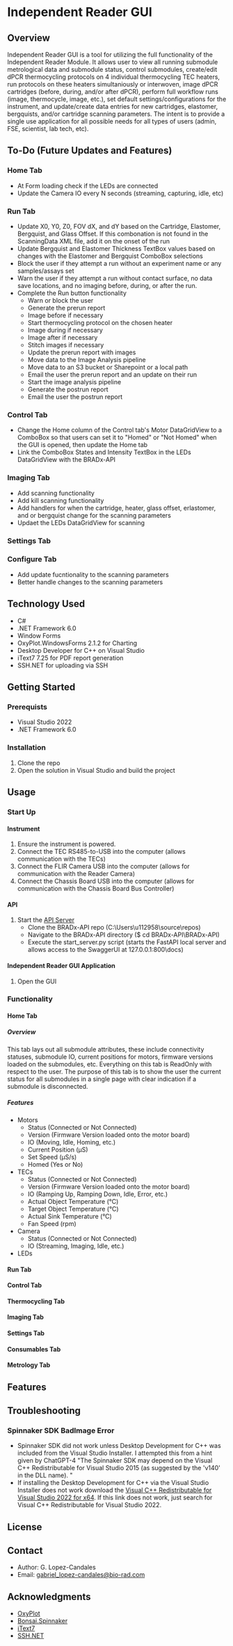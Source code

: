 # Independent Reader GUI

## Overview
Independent Reader GUI is a tool for utilizing the full functionality of the Independent Reader Module. It allows user to view all running submodule metrological data and submodule status, control submodules, create/edit dPCR thermocycling protocols on 4 individual thermocycling TEC heaters, run protocols on these heaters simultaniously or interwoven, image dPCR cartridges (before, during, and/or after dPCR), perform full workflow runs (image, thermocycle, image, etc.), set default settings/configurations for the instrument, and update/create data entries for new cartridges, elastomer, bergquists, and/or cartridge scanning parameters. The intent is to provide a single use application for all possible needs for all types of users (admin, FSE, scientist, lab tech, etc). 

## To-Do (Future Updates and Features)
### Home Tab
- At Form loading check if the LEDs are connected
- Update the Camera IO every N seconds (streaming, capturing, idle, etc)
### Run Tab
- Update X0, Y0, Z0, FOV dX, and dY based on the Cartridge, Elastomer, Bergquist, and Glass Offset. If this combonation is not found in the ScanningData XML file, add it on the onset of the run
- Update Bergquist and Elastomer Thickness TextBox values based on changes with the Elastomer and Bergquist ComboBox selections
- Block the user if they attempt a run without an experiment name or any samples/assays set
- Warn the user if they attempt a run without contact surface, no data save locations, and no imaging before, during, or after the run.
- Complete the Run button functionality
  - Warn or block the user
  - Generate the prerun report
  - Image before if necessary
  - Start thermocycling protocol on the chosen heater
  - Image during if necessary
  - Image after if necessary
  - Stitch images if necessary
  - Update the prerun report with images
  - Move data to the Image Analysis pipeline
  - Move data to an S3 bucket or Sharepoint or a local path
  - Email the user the prerun report and an update on their run
  - Start the image analysis pipeline
  - Generate the postrun report
  - Email the user the postrun report
### Control Tab
- Change the Home column of the Control tab's Motor DataGridView to a ComboBox so that users can set it to "Homed" or "Not Homed" when the GUI is opened, then update the Home tab
- Link the ComboBox States and Intensity TextBox in the LEDs DataGridView with the BRADx-API
### Imaging Tab
- Add scanning functionality
- Add kill scanning functionality
- Add handlers for when the cartridge, heater, glass offset, erlastomer, and or bergquist change for the scanning parameters
- Updaet the LEDs DataGridView for scanning
### Settings Tab
### Configure Tab
- Add update fucntionality to the scanning parameters
- Better handle changes to the scanning parameters 

## Technology Used
- C#
- .NET Framework 6.0
- Window Forms
- OxyPlot.WindowsForms 2.1.2 for Charting
- Desktop Developer for C++ on Visual Studio
- iText7 7.25 for PDF report generation
- SSH.NET for uploading via SSH

## Getting Started
### Prerequists
- Visual Studio 2022
- .NET Framework 6.0
### Installation
1. Clone the repo
2. Open the solution in Visual Studio and build the project

## Usage
### Start Up
#### Instrument 
1. Ensure the instrument is powered.
2. Connect the TEC RS485-to-USB into the computer (allows communication with the TECs)
3. Connect the FLIR Camera USB into the computer (allows for communication with the Reader Camera)
4. Connect the Chassis Board USB into the computer (allows for communication with the Chassis Board Bus Controller)
#### API
1. Start the [API Server](https://github.com/glc-biorad/BRADx-API)
   -  Clone the BRADx-API repo (C:\Users\u112958\source\repos\)
   -  Navigate to the BRADx-API directory ($ cd BRADx-API\BRADx-API)
   -  Execute the start_server.py script (starts the FastAPI local server and allows access to the SwaggerUI at 127.0.0.1:800\docs)
#### Independent Reader GUI Application 
1. Open the GUI
### Functionality
#### Home Tab
##### Overview
This tab lays out all submodule attributes, these include connectivity statuses, submodule IO, current positions for motors, firmware versions loaded on the submodules, etc. Everything on this tab is ReadOnly with respect to the user. The purpose of this tab is to show the user the current status for all submodules in a single page with clear indication if a submodule is disconnected.
##### Features
- Motors
  - Status (Connected or Not Connected)
  - Version (Firmware Version loaded onto the motor board)
  - IO (Moving, Idle, Homing, etc.)
  - Current Position (μS)
  - Set Speed (μS/s)
  - Homed (Yes or No)
- TECs
  - Status (Connected or Not Connected)
  - Version (Firmware Version loaded onto the motor board)
  - IO (Ramping Up, Ramping Down, Idle, Error, etc.)
  - Actual Object Temperature (°C)
  - Target Object Temperature (°C)
  - Actual Sink Temperature (°C)
  - Fan Speed (rpm)
- Camera
  - Status (Connected or Not Connected)
  - IO (Streaming, Imaging, Idle, etc.)
- LEDs
#### Run Tab
#### Control Tab
#### Thermocycling Tab
#### Imaging Tab
#### Settings Tab
#### Consumables Tab
#### Metrology Tab

## Features

## Troubleshooting
### Spinnaker SDK BadImage Error
- Spinnaker SDK did not work unless Desktop Development for C++ was included from the Visual Studio Installer. I attempted this from a hint given by ChatGPT-4 "The Spinnaker SDK may depend on the Visual C++ Redistributable for Visual Studio 2015 (as suggested by the 'v140' in the DLL name). "
- If installing the Desktop Development for C++ via the Visual Studio Installer does not work download the [Visual C++ Redistributable for Visual Studio 2022 for x64](https://download.visualstudio.microsoft.com/download/pr/571ad766-28d1-4028-9063-0fa32401e78f/5D3D8C6779750F92F3726C70E92F0F8BF92D3AE2ABD43BA28C6306466DE8A144/VC_redist.x64.exe). If this link does not work, just search for Visual C++ Redistributable for Visual Studio 2022.


## License

## Contact
- Author: G. Lopez-Candales
- Email: gabriel_lopez-candales@bio-rad.com

## Acknowledgments
- [OxyPlot](https://github.com/oxyplot/oxyplot)
- [Bonsai.Spinnaker](https://github.com/bonsai-rx/spinnaker)
- [iText7](https://github.com/itext/itext7-dotnet)
- [SSH.NET](https://github.com/sshnet/SSH.NET)
